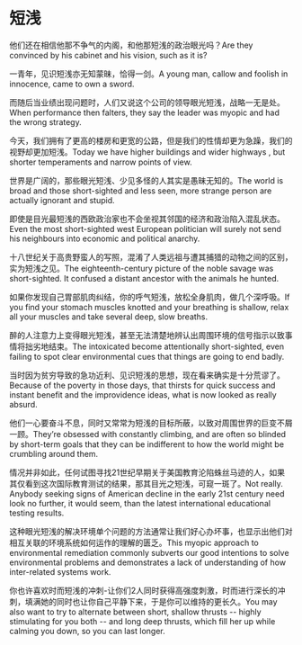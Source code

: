 # 短浅

<p><span class="chinese">他们还在相信他那不争气的内阁，和他那短浅的政治眼光吗？</span><span class="english">Are they convinced by his cabinet and his vision, such as it is?</span></p>

<p><span class="chinese">一青年，见识短浅亦无知蒙昧，恰得一剑。</span><span class="english">A young man, callow and foolish in innocence, came to own a sword.</span></p>

<p><span class="chinese">而随后当业绩出现问题时，人们又说这个公司的领导眼光短浅，战略一无是处。</span><span class="english">When performance then falters, they say the leader was myopic and had the wrong strategy.</span></p>

<p><span class="chinese">今天，我们拥有了更高的楼房和更宽的公路，但是我们的性情却更为急躁，我们的视野却更加短浅。</span><span class="english">Today we have higher buildings and wider highways , but shorter temperaments and narrow points of view.</span></p>

<p><span class="chinese">世界是广阔的，那些眼光短浅、少见多怪的人其实是愚昧无知的。</span><span class="english">The world is broad and those short-sighted and less seen, more strange person are actually ignorant and stupid.</span></p>

<p><span class="chinese">即使是目光最短浅的西欧政治家也不会坐视其邻国的经济和政治陷入混乱状态。</span><span class="english">Even the most short-sighted west European politician will surely not send his neighbours into economic and political anarchy.</span></p>

<p><span class="chinese">十八世纪关于高贵野蛮人的写照，混淆了人类远祖与遭其捕猎的动物之间的区别，实为短浅之见。</span><span class="english">The eighteenth-century picture of the noble savage was short-sighted. It confused a distant ancestor with the animals he hunted.</span></p>

<p><span class="chinese">如果你发现自己胃部肌肉纠结，你的呼气短浅，放松全身肌肉，做几个深呼吸。</span><span class="english">If you find your stomach muscles knotted and your breathing is shallow, relax all your muscles and take several deep, slow breaths.</span></p>

<p><span class="chinese">醉的人注意力上变得眼光短浅，甚至无法清楚地辨认出周围环境的信号指示以致事情将拙劣地结束。</span><span class="english">The intoxicated become attentionally short-sighted, even failing to spot clear environmental cues that things are going to end badly.</span></p>

<p><span class="chinese">当时因为贫穷导致的急功近利、见识短浅的思想，现在看来确实是十分荒谬了。</span><span class="english">Because of the poverty in those days, that thirsts for quick success and instant benefit and the improvidence ideas, what is now looked as really absurd.</span></p>

<p><span class="chinese">他们一心要奋斗不息，同时又常常为短浅的目标所蔽，以致对周围世界的巨变不屑一顾。</span><span class="english">They’re obsessed with constantly climbing, and are often so blinded by short-term goals that they can be indifferent to how the world might be crumbling around them.</span></p>

<p><span class="chinese">情况并非如此，任何试图寻找21世纪早期关于美国教育沦陷蛛丝马迹的人，如果其仅看到这次国际教育测试的结果，那其目光之短浅，可窥一斑了。</span><span class="english">Not really. Anybody seeking signs of American decline in the early 21st century need look no further, it would seem, than the latest international educational testing results.</span></p>

<p><span class="chinese">这种眼光短浅的解决环境单个问题的方法通常让我们好心办坏事，也显示出他们对相互关联的环境系统如何运作的理解的匮乏。</span><span class="english">This myopic approach to environmental remediation commonly subverts our good intentions to solve environmental problems and demonstrates a lack of understanding of how inter-related systems work.</span></p>

<p><span class="chinese">你也许喜欢时而短浅的冲刺-让你们2人同时获得高强度刺激，时而进行深长的冲刺，填满她的同时也让你自己平静下来，于是你可以维持的更长久。</span><span class="english">You may also want to try to alternate between short, shallow thrusts -- highly stimulating for you both -- and long deep thrusts, which fill her up while calming you down, so you can last longer.</span></p>

